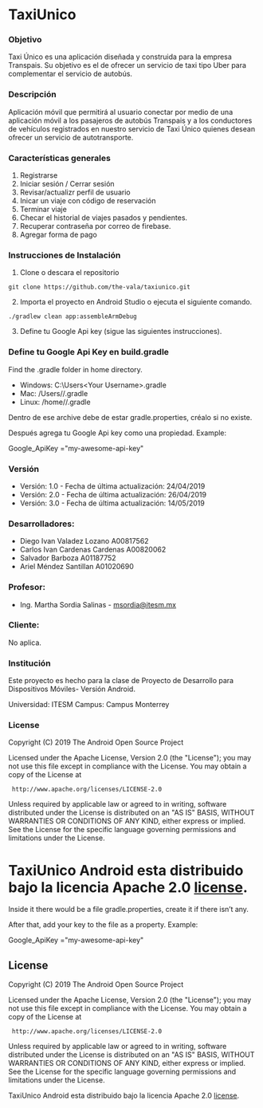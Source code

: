 # TaxiUnico

### Objetivo
Taxi Único es una aplicación diseñada y construida para la empresa Transpais. Su objetivo es el de ofrecer un servicio de taxi tipo Uber para complementar el servicio de autobús.

### Descripción
Aplicación móvil que permitirá al	usuario	conectar por medio de una	aplicación móvil a los pasajeros de	autobús Transpais	y a	los conductores de vehículos registrados en nuestro	servicio de Taxi Único quienes desean	ofrecer	un servicio	de autotransporte.

### Características generales
1. Registrarse
2. Iniciar sesión / Cerrar sesión
3. Revisar/actualizr perfil de usuario
4. Inicar un viaje con código de reservación
5. Terminar viaje
6. Checar el historial de viajes pasados y pendientes.
7. Recuperar contraseña por correo de firebase.
8. Agregar forma de pago

### Instrucciones de Instalación

1. Clone o descara el repositorio

  ```shell
  git clone https://github.com/the-vala/taxiunico.git
  ```

2. Importa el proyecto en Android Studio o ejecuta el siguiente comando.

  ```shell
  ./gradlew clean app:assembleArmDebug
  ```

3. Define tu Google Api key (sigue las siguientes instrucciones).

### Define tu Google Api Key en build.gradle
Find the .gradle folder in home directory.

* Windows: C:\Users\<Your Username>\.gradle
* Mac: /Users/<Your Username>/.gradle
* Linux: /home/<Your Username>/.gradle

Dentro de ese archive debe de estar gradle.properties, créalo si no existe.

Después agrega tu Google Api key como una propiedad. Example:

Google_ApiKey ="my-awesome-api-key"



### Versión
* Versión: 1.0 - Fecha de última actualización: 24/04/2019
* Versión: 2.0 - Fecha de última actualización: 26/04/2019
* Versión: 3.0 - Fecha de última actualización: 14/05/2019


### Desarrolladores:

* Diego Ivan Valadez Lozano A00817562
* Carlos Ivan Cardenas Cardenas A00820062
* Salvador Barboza A01187752
* Ariel Méndez Santillan A01020690

### Profesor:

* Ing. Martha Sordia Salinas - msordia@itesm.mx

### Cliente:

No aplica.

### Institución

Este proyecto es hecho para la clase de Proyecto de Desarrollo para Dispositivos Móviles- Versión Android.

Universidad: ITESM
Campus: Campus Monterrey

### License

Copyright (C) 2019 The Android Open Source Project

Licensed under the Apache License, Version 2.0 (the "License");
you may not use this file except in compliance with the License.
You may obtain a copy of the License at

     http://www.apache.org/licenses/LICENSE-2.0

Unless required by applicable law or agreed to in writing, software
distributed under the License is distributed on an "AS IS" BASIS,
WITHOUT WARRANTIES OR CONDITIONS OF ANY KIND, either express or implied.
See the License for the specific language governing permissions and
limitations under the License.

 TaxiUnico Android esta distribuido bajo la licencia Apache 2.0 [license](LICENSE).
=======
Inside it there would be a file gradle.properties, create it if there isn’t any.

After that, add your key to the file as a property. Example:

Google_ApiKey ="my-awesome-api-key"

## License

Copyright (C) 2019 The Android Open Source Project

Licensed under the Apache License, Version 2.0 (the "License");
you may not use this file except in compliance with the License.
You may obtain a copy of the License at

     http://www.apache.org/licenses/LICENSE-2.0

Unless required by applicable law or agreed to in writing, software
distributed under the License is distributed on an "AS IS" BASIS,
WITHOUT WARRANTIES OR CONDITIONS OF ANY KIND, either express or implied.
See the License for the specific language governing permissions and
limitations under the License.
 
 TaxiUnico Android esta distribuido bajo la licencia Apache 2.0 [license](LICENSE).
